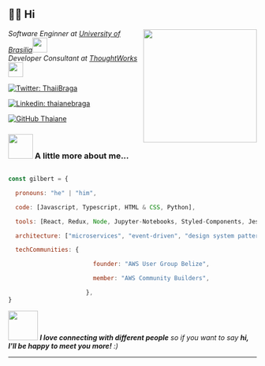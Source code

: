 <h2> 👋🏾 Hi </h2>

<img align='right' src="https://media.giphy.com/media/ieyl9zmCjO4b4t6qoY/giphy.gif" width="230">

<p><em>Software Enginner at <a href="http://www.unb.br">University of Brasilia</a><img src="https://media.giphy.com/media/fYSnHlufseco8Fh93Z/giphy.gif" width="30"></br>Developer Consultant at <a href="https://www.thoughtworks.com">ThoughtWorks</a><img src="https://media.giphy.com/media/WUlplcMpOCEmTGBtBW/giphy.gif" width="30"> 

</em></p>

[![Twitter: ThaiiBraga](https://img.shields.io/twitter/follow/ThaiiBraga?style=social)](https://twitter.com/ThaiiBraga)

[![Linkedin: thaianebraga](https://img.shields.io/badge/-thaianebraga-blue?style=flat-square&logo=Linkedin&logoColor=white&link=https://www.linkedin.com/in/thaianebraga/)](https://www.linkedin.com/in/thaianebraga/)

[![GitHub Thaiane](https://img.shields.io/github/followers/thaiane?label=follow&style=social)](https://github.com/Thaiane)

### <img src="https://media.giphy.com/media/VgCDAzcKvsR6OM0uWg/giphy.gif" width="50"> A little more about me...  

```javascript

const gilbert = {

  pronouns: "he" | "him",

  code: [Javascript, Typescript, HTML & CSS, Python],

  tools: [React, Redux, Node, Jupyter-Notebooks, Styled-Components, Jest, Docker],

  architecture: ["microservices", "event-driven", "design system pattern", "AI/ML"],

  techCommunities: {

                        founder: "AWS User Group Belize",

                        member: "AWS Community Builders",

                      },
}

```

<img src="https://media.giphy.com/media/LnQjpWaON8nhr21vNW/giphy.gif" width="60"> <em><b>I love connecting with different people</b> so if you want to say <b>hi, I'll be happy to meet you more!</b> :)</em>

---



<!---
gjyoungjr/gjyoungjr is a ✨ special ✨ repository because its `README.md` (this file) appears on your GitHub profile.
You can click the Preview link to take a look at your changes.
--->
